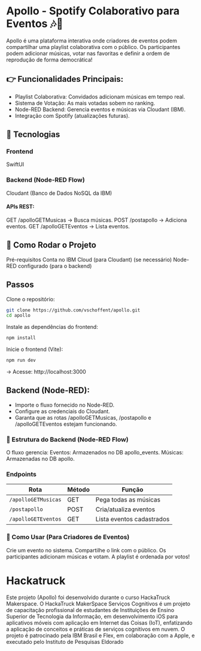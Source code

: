 # Apollo - Spotify Colaborativo para Eventos 🎶🎤
Apollo é uma plataforma interativa onde criadores de eventos podem compartilhar uma playlist colaborativa com o público. Os participantes podem adicionar músicas, votar nas favoritas e definir a ordem de reprodução de forma democrática!

## 👉 Funcionalidades Principais:
- Playlist Colaborativa: Convidados adicionam músicas em tempo real.
- Sistema de Votação: As mais votadas sobem no ranking.
- Node-RED Backend: Gerencia eventos e músicas via Cloudant (IBM).
- Integração com Spotify (atualizações futuras).

## 📌 Tecnologias
### Frontend
SwiftUI

### Backend (Node-RED Flow)
Cloudant (Banco de Dados NoSQL da IBM)
#### APIs REST:
GET /apolloGETMusicas → Busca músicas.
POST /postapollo → Adiciona eventos.
GET /apolloGETEventos → Lista eventos.

## 🚀 Como Rodar o Projeto
Pré-requisitos
Conta no IBM Cloud (para Cloudant) (se necessário)
Node-RED configurado (para o backend)

## Passos
Clone o repositório:
```sh
git clone https://github.com/vschoffent/apollo.git
cd apollo
```
Instale as dependências do frontend:
```sh
npm install
```
Inicie o frontend (Vite):
```sh
npm run dev
```
→ Acesse: http://localhost:3000

## Backend (Node-RED):
- Importe o fluxo fornecido no Node-RED.
- Configure as credenciais do Cloudant.
- Garanta que as rotas /apolloGETMusicas, /postapollo e /apolloGETEventos estejam funcionando.

### 🔧 Estrutura do Backend (Node-RED Flow)
O fluxo gerencia:
Eventos: Armazenados no DB apollo_events.
Músicas: Armazenadas no DB apollo.

### Endpoints
| Rota                | Método | Função                          |
|---------------------|--------|---------------------------------|
| `/apolloGETMusicas` | GET    | Pega todas as músicas           |
| `/postapollo`       | POST   | Cria/atualiza eventos           |
| `/apolloGETEventos` | GET    | Lista eventos cadastrados       |

### 📌 Como Usar (Para Criadores de Eventos)
Crie um evento no sistema.
Compartilhe o link com o público.
Os participantes adicionam músicas e votam.
A playlist é ordenada por votos!

# Hackatruck
Este projeto (Apollo) foi desenvolvido durante o curso HackaTruck Makerspace.
O HackaTruck MakerSpace Serviços Cognitivos é um projeto de capacitação profissional de estudantes de Instituições de Ensino Superior de Tecnologia da Informação, em desenvolvimento iOS para aplicativos móveis com aplicação em Internet das Coisas (IoT), enfatizando a aplicação de conceitos e práticas de serviços cognitivos em nuvem.
O projeto é patrocinado pela IBM Brasil e Flex, em colaboração com a Apple, e executado pelo Instituto de Pesquisas Eldorado
